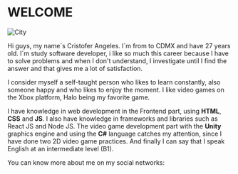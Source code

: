 # WELCOME

![City](https://www.pinterest.com/pin/715157615812360797/)

Hi guys, my name´s Cristofer Angeles. I´m from to CDMX and have 27 years old.
I´m study  software developer, i like so much this career because I have to solve problems and when I don't understand, I investigate until I find the answer and that gives me a lot of satisfaction.

I consider myself a self-taught person who likes to learn constantly, also someone happy and who likes to enjoy the moment.
I like video games on the Xbox platform, Halo being my favorite game.

I have knowledge in web development in the Frontend part, using **HTML**, **CSS** and **JS**. I also have knowledge in frameworks and libraries such as React JS and Node JS.
The video game development part with the **Unity** graphics engine and using the **C#** language catches my attention, since I have done two 2D video game practices.
And finally I can say that I speak English at an intermediate level (B1).

You can know more about me on my social networks:


